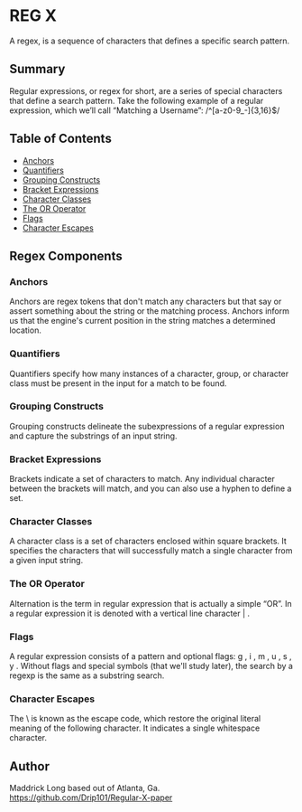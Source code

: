 # REG X
A regex, is a sequence of characters that defines a specific search pattern. 

## Summary
Regular expressions, or regex for short, are a series of special characters that define a search pattern. Take the following example of a regular expression, which we’ll call “Matching a Username”:  /^[a-z0-9_-]{3,16}$/

## Table of Contents

- [Anchors](#anchors)
- [Quantifiers](#quantifiers)
- [Grouping Constructs](#grouping-constructs)
- [Bracket Expressions](#bracket-expressions)
- [Character Classes](#character-classes)
- [The OR Operator](#the-or-operator)
- [Flags](#flags)
- [Character Escapes](#character-escapes)

## Regex Components

### Anchors
Anchors are regex tokens that don't match any characters but that say or assert something about the string or the matching process. Anchors inform us that the engine's current position in the string matches a determined location.

### Quantifiers
Quantifiers specify how many instances of a character, group, or character class must be present in the input for a match to be found.

### Grouping Constructs
Grouping constructs delineate the subexpressions of a regular expression and capture the substrings of an input string.

### Bracket Expressions
Brackets indicate a set of characters to match. Any individual character between the brackets will match, and you can also use a hyphen to define a set.

### Character Classes
A character class is a set of characters enclosed within square brackets. It specifies the characters that will successfully match a single character from a given input string.

### The OR Operator
Alternation is the term in regular expression that is actually a simple “OR”. In a regular expression it is denoted with a vertical line character | .

### Flags
A regular expression consists of a pattern and optional flags: g , i , m , u , s , y . Without flags and special symbols (that we'll study later), the search by a regexp is the same as a substring search. 

### Character Escapes
The \ is known as the escape code, which restore the original literal meaning of the following character. It indicates a single whitespace character.

## Author
Maddrick Long based out of Atlanta, Ga. 
https://github.com/Drip101/Regular-X-paper
